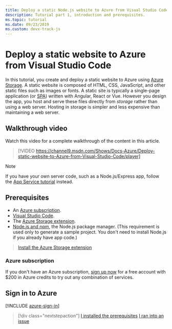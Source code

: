 ```yaml
---
title: Deploy a static Node.js website to Azure from Visual Studio Code
description: Tutorial part 1, introduction and prerequisites.
ms.topic: tutorial
ms.date: 09/23/2019
ms.custom: devx-track-js
---
```


# Deploy a static website to Azure from Visual Studio Code

In this tutorial, you create and deploy a static website to Azure using [Azure Storage](/azure/storage). A static website is composed of HTML, CSS, JavaScript, and other static files such as images or fonts. A static site is typically a single-page application (or [SPA](https://en.wikipedia.org/wiki/Single-page_application)) written with Angular, React or Vue. However you design the app, you host and serve these files directly from _storage_ rather than using a web server. Hosting in storage is simpler and less expensive than maintaining a web server.

## Walkthrough video

Watch this video for a complete walkthrough of the content in this article.

> [!VIDEO https://channel9.msdn.com/Shows/Docs-Azure/Deploy-static-website-to-Azure-from-Visual-Studio-Code/player]

> [!NOTE]
> If you have your own server code, such as a Node.js/Express app, follow the [App Service tutorial](tutorial-vscode-azure-app-service-node-01.md) instead.

## Prerequisites

- An [Azure subscription](#azure-subscription).
- [Visual Studio Code](https://code.visualstudio.com/).
- The [Azure Storage extension](https://marketplace.visualstudio.com/items?itemName=ms-azuretools.vscode-azurestorage).
- [Node.js and npm](https://nodejs.org/en/download), the Node.js package manager. (This requirement is used only to generate a sample project. You don't need to install Node.js if you already have app code.)

> <a class="tutorial-install-extension-btn" href="https://marketplace.visualstudio.com/items?itemName=ms-azuretools.vscode-azurestorage">Install the Azure Storage extension</a>

### Azure subscription

If you don't have an Azure subscription, [sign up now](https://azure.microsoft.com/free/?utm_source=campaign&utm_campaign=vscode-tutorial-static-website&mktingSource=vscode-tutorial-static-website) for a free account with $200 in Azure credits to try out any combination of services.

## Sign in to Azure

[!INCLUDE [azure-sign-in](includes/azure-sign-in.md)]

> [!div class="nextstepaction"]
> [I installed the prerequisites](tutorial-vscode-static-website-node-02.md) [I ran into an issue](https://www.research.net/r/PWZWZ52?tutorial=node-deployment-staticwebsite&step=getting-started)